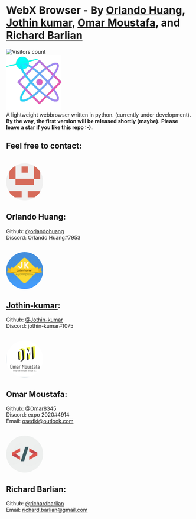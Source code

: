 # WebX Browser - By [Orlando Huang](https://github.com/orlandohuang), [Jothin kumar](https://jothin-kumar.github.io/), [Omar Moustafa](https://github.com/Omar8345), and [Richard Barlian](https://github.com/richardbarlian/)
![Visitors count](https://visitor-badge.glitch.me/badge?page_id=jiusoft.fax-browser)
<br>
<img src="scripts/webx/img/WebX.png" height="150">
<br>
A lightweight webbrowser written in python. (currently under development).
<br>
**By the way, the first version will be released shortly (maybe).**
**Please leave a star if you like this repo :-).**

## Feel free to contact:
<br>
<img src="readme_img/orlando_huang.png" height="100" style="border-radius:50%;">

## Orlando Huang:
Github:  [@orlandohuang](https://github.com/orlandohuang)
<br>
Discord: Orlando Huang#7953

<br>

<img src="readme_img/jothin_kumar.png" height="100" style="border-radius:50%;">

## [Jothin-kumar](https://jothin-kumar.github.io):
Github: [@Jothin-kumar](https://github.com/jothin-kumar)
<br>
Discord: jothin-kumar#1075

<br>

<img src="readme_img/omar_moustafa.png" height="100" style="border-radius:50%;">

## Omar Moustafa:
Github: [@Omar8345](https://github.com/Omar8345)
<br>
Discord: expo 2020#4914
<br>
Email: [osedki@outlook.com](mailto:osedki@outlook.com)

<br>

<img src="readme_img/richard_barlian.jfif" height="100" style="border-radius:50%;">

## Richard Barlian:
Github: [@richardbarlian](https://github.com/richardbarlian/)
<br>
Email: [richard.barlian@gmail.com](mailto:richard.barlian@gmail.com)
